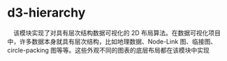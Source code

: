 # d3-hierarchy

&ensp;&ensp;该模块实现了对具有层次结构数据可视化的 2D 布局算法。在数据可视化项目中，许多数据本身就具有层次结构，比如地理数据、Node-Link 图、临接图、circle-packing 图等等。这些外观不同的图表的底层布局都在该模块中实现
